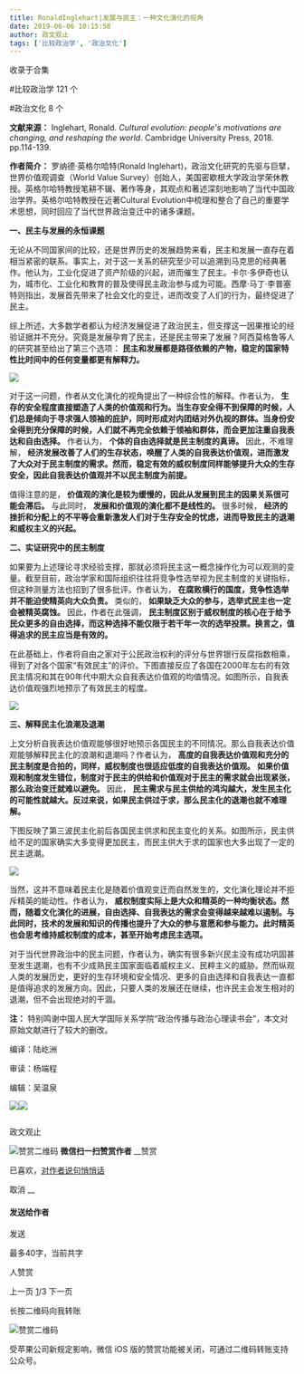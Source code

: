 ```yaml
---
title: RonaldInglehart|发展与民主：一种文化演化的视角
date: 2019-06-06 10:15:58
author: 政文观止
tags: ['比较政治学', '政治文化']
---
```



收录于合集

#比较政治学 121 个

#政治文化 8 个

**文献来源：** Inglehart, Ronald. _Cultural evolution: people's motivations are
changing, and reshaping the world_. Cambridge University Press, 2018.
pp.114-139.

 **作者简介：** 罗纳德·英格尔哈特(Ronald Inglehart)，政治文化研究的先驱与巨擘，世界价值观调查（World Value
Survey）创始人，美国密歇根大学政治学荣休教授。英格尔哈特教授笔耕不辍、著作等身，其观点和著述深刻地影响了当代中国政治学界。英格尔哈特教授在近著Cultural
Evolution中梳理和整合了自己的重要学术思想，同时回应了当代世界政治变迁中的诸多课题。

  

  

  

 **一、民主与发展的永恒课题**

  

无论从不同国家间的比较，还是世界历史的发展趋势来看，民主和发展一直存在着相当紧密的联系。事实上，对于这一关系的研究至少可以追溯到马克思的经典著作。他认为，工业化促进了资产阶级的兴起，进而催生了民主。卡尔·多伊奇也认为，城市化、工业化和教育的普及使得民主政治参与成为可能。西摩·马丁·李普塞特则指出，发展首先带来了社会文化的变迁，进而改变了人们的行为，最终促进了民主。

综上所述，大多数学者都认为经济发展促进了政治民主，但支撑这一因果推论的经验证据并不充分。究竟是发展孕育了民主，还是民主带来了发展？阿西莫格鲁等人的研究甚至给出了第三个选项：
**民主和发展都是路径依赖的产物，稳定的国家特性比时间中的任何变量都更有解释力。**

  

![](/images/429/2.png)

  

对于这一问题，作者从文化演化的视角提出了一种综合性的解释。作者认为，
**生存的安全程度直接塑造了人类的价值观和行为。当生存安全得不到保障的时候，人们总是倾向于寻求强人领袖的庇护，同时形成对内团结对外仇视的群体。当身份安全得到充分保障的时候，人们就不再完全依赖于领袖和群体，而会更加注重自我表达和自由选择。**
作者认为， **个体的自由选择就是民主制度的真谛。** 因此，不难理解，
**经济发展改善了人们的生存状态，唤醒了人类的自我表达价值观，进而激发了大众对于民主制度的需求。然而，稳定有效的威权制度同样能够提升大众的生存安全，因此自我表达价值观并不以民主制度为前提。**  

值得注意的是， **价值观的演化是较为缓慢的，因此从发展到民主的因果关系很可能会滞后。** 与此同时， **发展和价值观的演化都不是线性的。** 很多时候，
**经济的挫折和分配上的不平等会重新激发人们对于生存安全的忧虑，进而导致民主的退潮和威权主义的兴起。**

  

 **二、实证研究中的民主制度**

  

如果要为上述理论寻求经验支撑，那就必须将民主这一概念操作化为可以观测的变量。截至目前，政治学家和国际组织往往将竞争性选举视为民主制度的关键指标，但这种测量方法也招到了很多批评。作者认为，
**在腐败横行的国度，竞争性选举并不能迫使精英向大众负责。** 类似的， **如果缺乏大众的参与，选举式民主也一定会被精英腐蚀。** 因此，作者在此强调，
**民主制度区别于威权制度的核心在于给予民众更多的自由选择，而这种选择不能仅限于若干年一次的选举投票。换言之，值得追求的民主应当是有效的。**

在此基础上，作者将自由之家对于公民政治权利的评分与世界银行反腐指数相乘，得到了对各个国家“有效民主”的评价。下图直接反应了各国在2000年左右的有效民主情况和其在90年代中期大众自我表达价值观的均值情况。如图所示，自我表达价值观强烈地预示了有效民主的程度。

  

![](/images/429/3.png)

  

  

 **三、解释民主化浪潮及退潮**

  

上文分析自我表达价值观能够很好地预示各国民主的不同情况。那么自我表达价值观能够解释民主化的浪潮和退潮吗？作者认为，
**高度的自我表达价值观和充分的民主制度是合拍的，同样，威权制度也很适应低度的自我表达价值观。**
**如果价值观和制度发生错位，制度对于民主的供给和价值观对于民主的需求就会出现紧张，那么政治变迁就难以避免。** 因此，
**民主需求与民主供给的鸿沟越大，发生民主化的可能性就越大。反过来说，如果民主供过于求，那么民主化的退潮也就不难理解。**

下图反映了第三波民主化前后各国民主供求和民主变化的关系。如图所示，民主供给不足的国家确实大多变得更加民主，而民主供大于求的国家也大多出现了一定的民主退潮。

  

![](/images/429/4.png)

  

当然，这并不意味着民主化是随着价值观变迁而自然发生的，文化演化理论并不拒斥精英的能动性。作者认为，
**威权制度实际上是大众和精英的一种均衡状态。然而，随着文化演化的进展，自由选择、自我表达的需求会变得越来越难以遏制。与此同时，技术的发展和知识的传播也提升了大众的参与意愿和参与能力。此时精英也会思考维持威权制度的成本，甚至开始考虑民主选项。**  

对于当代世界政治中的民主问题，作者认为，确实有很多新兴民主没有成功巩固甚至发生退潮，也有不少成熟民主国家面临着威权主义、民粹主义的威胁。然而纵观人类的发展历史，更好的生存环境和安全情况、更多的自由选择和自我表达一直都是值得追求的发展方向。因此，只要人类的发展还在继续，也许民主会发生相对的退潮，但不会出现绝对的干涸。

  

 **注：** 特别鸣谢中国人民大学国际关系学院“政治传播与政治心理读书会”，本文对原始文献进行了较大的删改。

  

  

编译：陆屹洲

审读：杨端程

编辑：吴温泉

  

  

  

![](/images/429/5.jpeg)![](/images/429/6.jpeg)

  

![]()

政文观止

![赞赏二维码]() **微信扫一扫赞赏作者** __赞赏

已喜欢，[对作者说句悄悄话](javascript:;)

取消 __

#### 发送给作者

发送

最多40字，当前共字

[](javascript:;) 人赞赏

上一页 [1](javascript:;)/3 下一页

长按二维码向我转账

![赞赏二维码]()

受苹果公司新规定影响，微信 iOS 版的赞赏功能被关闭，可通过二维码转账支持公众号。

